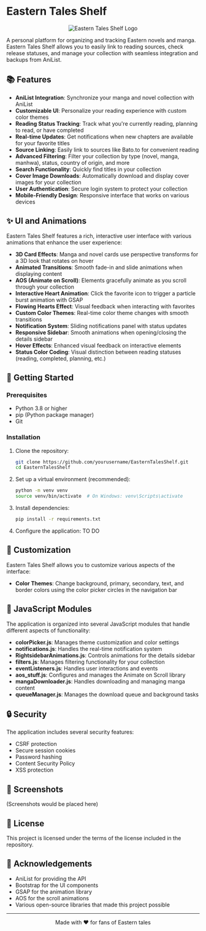 # Eastern Tales Shelf

<p align="center">
  <img src="app/static/main_page.png" alt="Eastern Tales Shelf Logo"/>
</p>

A personal platform for organizing and tracking Eastern novels and manga. Eastern Tales Shelf allows you to easily link to reading sources, check release statuses, and manage your collection with seamless integration and backups from AniList.

## 📚 Features

- **AniList Integration**: Synchronize your manga and novel collection with AniList
- **Customizable UI**: Personalize your reading experience with custom color themes
- **Reading Status Tracking**: Track what you're currently reading, planning to read, or have completed
- **Real-time Updates**: Get notifications when new chapters are available for your favorite titles
- **Source Linking**: Easily link to sources like Bato.to for convenient reading
- **Advanced Filtering**: Filter your collection by type (novel, manga, manhwa), status, country of origin, and more
- **Search Functionality**: Quickly find titles in your collection
- **Cover Image Downloads**: Automatically download and display cover images for your collection
- **User Authentication**: Secure login system to protect your collection
- **Mobile-Friendly Design**: Responsive interface that works on various devices

## ✨ UI and Animations

Eastern Tales Shelf features a rich, interactive user interface with various animations that enhance the user experience:

- **3D Card Effects**: Manga and novel cards use perspective transforms for a 3D look that rotates on hover
- **Animated Transitions**: Smooth fade-in and slide animations when displaying content
- **AOS (Animate on Scroll)**: Elements gracefully animate as you scroll through your collection
- **Interactive Heart Animation**: Click the favorite icon to trigger a particle burst animation with GSAP
- **Flowing Hearts Effect**: Visual feedback when interacting with favorites
- **Custom Color Themes**: Real-time color theme changes with smooth transitions
- **Notification System**: Sliding notifications panel with status updates
- **Responsive Sidebar**: Smooth animations when opening/closing the details sidebar
- **Hover Effects**: Enhanced visual feedback on interactive elements
- **Status Color Coding**: Visual distinction between reading statuses (reading, completed, planning, etc.)


## 🚀 Getting Started

### Prerequisites

- Python 3.8 or higher
- pip (Python package manager)
- Git

### Installation

1. Clone the repository:
   ```bash
   git clone https://github.com/yourusername/EasternTalesShelf.git
   cd EasternTalesShelf
   ```

2. Set up a virtual environment (recommended):
   ```bash
   python -m venv venv
   source venv/bin/activate  # On Windows: venv\Scripts\activate
   ```

3. Install dependencies:
   ```bash
   pip install -r requirements.txt
   ```

4. Configure the application:
   TO DO


## 🌈 Customization

Eastern Tales Shelf allows you to customize various aspects of the interface:

- **Color Themes**: Change background, primary, secondary, text, and border colors using the color picker circles in the navigation bar

## 🔌 JavaScript Modules

The application is organized into several JavaScript modules that handle different aspects of functionality:

- **colorPicker.js**: Manages theme customization and color settings
- **notifications.js**: Handles the real-time notification system
- **RightsidebarAnimations.js**: Controls animations for the details sidebar
- **filters.js**: Manages filtering functionality for your collection
- **eventListeners.js**: Handles user interactions and events
- **aos_stuff.js**: Configures and manages the Animate on Scroll library
- **mangaDownloader.js**: Handles downloading and managing manga content
- **queueManager.js**: Manages the download queue and background tasks

## 🔒 Security

The application includes several security features:
- CSRF protection
- Secure session cookies
- Password hashing
- Content Security Policy
- XSS protection

## 📱 Screenshots

(Screenshots would be placed here)


## 📄 License

This project is licensed under the terms of the license included in the repository.

## 🙏 Acknowledgements

- AniList for providing the API
- Bootstrap for the UI components
- GSAP for the animation library
- AOS for the scroll animations
- Various open-source libraries that made this project possible

---

<p align="center">
  Made with ❤️ for fans of Eastern tales
</p>
